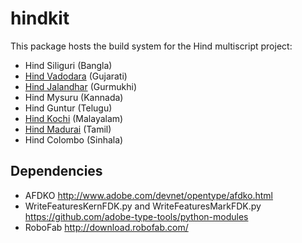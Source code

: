 # hindkit

This package hosts the build system for the Hind multiscript project:

- Hind Siliguri (Bangla)
- [Hind Vadodara](https://github.com/itfoundry/hind-vadodara) (Gujarati)
- [Hind Jalandhar](https://github.com/itfoundry/hind-jalandhar) (Gurmukhi)
- Hind Mysuru (Kannada)
- Hind Guntur (Telugu)
- [Hind Kochi](https://github.com/itfoundry/hind-kochi) (Malayalam)
- [Hind Madurai](https://github.com/itfoundry/hind-madurai) (Tamil)
- Hind Colombo (Sinhala)

## Dependencies

- AFDKO http://www.adobe.com/devnet/opentype/afdko.html
- WriteFeaturesKernFDK.py and WriteFeaturesMarkFDK.py https://github.com/adobe-type-tools/python-modules
- RoboFab http://download.robofab.com/
